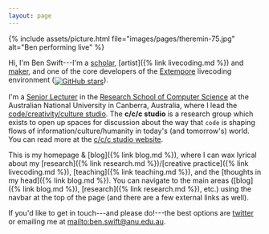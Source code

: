 ```yaml
---
layout: page
---
```


{% include assets/picture.html file="images/pages/theremin-75.jpg" alt="Ben performing live" %}

Hi, I'm Ben Swift---I'm a
[scholar](https://scholar.google.com/citations?user=OQdYgLEAAAAJ), [artist]({%
link livecoding.md %}) and [maker](https://github.com/benswift), and one of the
core developers of the [Extempore](https://github.com/digego/extempore)
livecoding environment (<a style="vertical-align: sub;"
href="https://github.com/digego/extempore/stargazers"><img style="width:unset;"
alt="GitHub stars"
src="https://img.shields.io/github/stars/digego/extempore"></a>).

I'm a [Senior Lecturer](https://cecs.anu.edu.au/people/ben-swift) in the
[Research School of Computer Science](https://cs.anu.edu.au/) at the Australian
National University in Canberra, Australia, where I lead the
[code/creativity/culture
studio](https://cs.anu.edu.au/code-creativity-culture/). The **c/c/c studio** is
a research group which exists to open up spaces for discussion about the way
that `code` is shaping flows of information/culture/humanity in today's (and
tomorrow's) world. You can read more at the [c/c/c studio
website](https://cs.anu.edu.au/code-creativity-culture/).

This is my homepage & [blog]({% link blog.md %}), where I can
wax lyrical about my [research]({% link research.md
%})/[creative practice]({% link livecoding.md %}),
[teaching]({% link teaching.md %}), and the [thoughts in my
head]({% link blog.md %}). You can navigate to the main areas
([blog]({% link blog.md %}), [research]({%
link research.md %}), etc.) using the navbar at the top of the page (and there
are a few external links as well).

If you'd like to get in touch---and please do!---the best options are
[twitter](https://twitter.com/benswift) or emailing me at
<mailto:ben.swift@anu.edu.au>.
